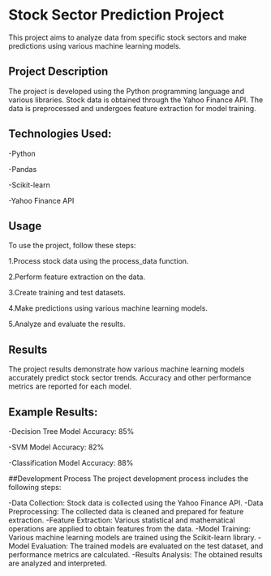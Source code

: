 # Stock Sector Prediction Project

This project aims to analyze data from specific stock sectors and make predictions using various machine learning models.

## Project Description
The project is developed using the Python programming language and various libraries. Stock data is obtained through the Yahoo Finance API. The data is preprocessed and undergoes feature extraction for model training.

## Technologies Used:

-Python

-Pandas

-Scikit-learn

-Yahoo Finance API

## Usage
To use the project, follow these steps:

1.Process stock data using the process_data function.

2.Perform feature extraction on the data.

3.Create training and test datasets.

4.Make predictions using various machine learning models.

5.Analyze and evaluate the results.


## Results
The project results demonstrate how various machine learning models accurately predict stock sector trends. Accuracy and other performance metrics are reported for each model.

## Example Results:

-Decision Tree Model Accuracy: 85%

-SVM Model Accuracy: 82%

-Classification Model Accuracy: 88%

##Development Process
The project development process includes the following steps:

-Data Collection: Stock data is collected using the Yahoo Finance API.
-Data Preprocessing: The collected data is cleaned and prepared for feature extraction.
-Feature Extraction: Various statistical and mathematical operations are applied to obtain features from the data.
-Model Training: Various machine learning models are trained using the Scikit-learn library.
-Model Evaluation: The trained models are evaluated on the test dataset, and performance metrics are calculated.
-Results Analysis: The obtained results are analyzed and interpreted.
